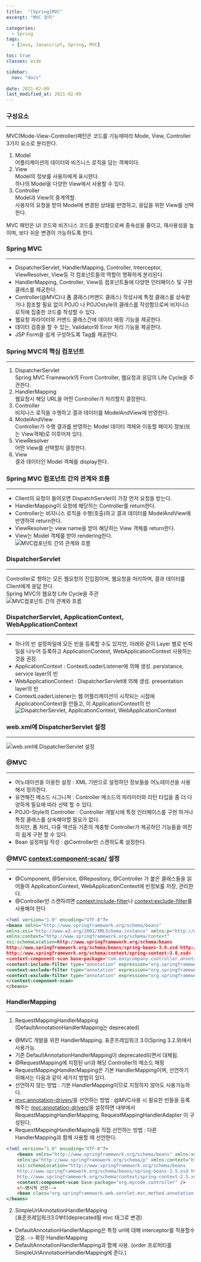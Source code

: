 ```yaml
---
title:  "[Spring]MVC"
excerpt: "MVC 정리"

categories:
  - Spring
tags:
  - [Java, Javascript, Spring, MVC]

toc: true
classes: wide

sidebar:
  nav: "docs"
 
date: 2021-02-09
last_modified_at: 2021-02-09
---
```


### 구성요소
---
MVC(Mode-View-Controller)패턴은 코드를 기능에따라 Mode, View, Controller 3가지 요소로 분리한다.
1. Model<br>어플리케이션의 데이터와 비즈니스 로직을 담는 객체이다.
2. View<br>Model의 정보를 사용자에게 표시한다.<br>하나의 Model을 다양한 View에서 사용할 수 있다.
3. Controller<br>Model과 View의 중계역할.<br>사용자의 요청을 받아 Model에 변경된 상태를 반영하고, 응답을 위한 View를 선택한다.

MVC 패턴은 UI 코드와 비즈니스 코드를 분리함으로써 종속성을 줄이고, 재사용성을 높이며, 보다 쉬운 변경이 가능하도록 한다.

### Spring MVC
---
- DispatcherServlet, HandlerMapping, Controller, Interceptor, ViewResolver, View등 각 컴포넌트들의 역할이 명확하게 분리된다.<br>
- HandlerMapping, Controller, View등 컴포넌트들에 다양한 인터페이스 및 구현 클래스를 제공한다.<br>
- Controller(@MVC)나 폼 클래스(커맨드 클래스) 작성시에 특정 클래스를 상속받거나 참조할 필요 없이 POJO 나 POJOstyle의 클래스를 작성함으로써 비지니스 로직에 집중한 코드를 작성할 수 있다.<br>
- 웹요청 파라미터와 커맨드 클래스간에 데이터 매핑 기능을 제공한다.<br>
- 데이터 검증을 할 수 있는, Validator와 Error 처리 기능을 제공한다.<br>
- JSP Form을 쉽게 구성하도록 Tag를 제공한다.<br>

### Spring MVC의 핵심 컴포넌트
---
1. DispatcherServlet<br>Spring MVC Framework의 Front Controller, 웹요청과 응답의 Life Cycle을 주관한다.
2. HandlerMapping<br>웹요청시 해당 URL을 어떤 Controller가 처리할지 결정한다.
3. Controller<br>비지니스 로직을 수행하고 결과 데이터를 ModelAndView에 반영한다.
4. ModelAndView<br>Controller가 수행 결과를 반영하는 Model 데이터 객체와 이동할 페이지 정보(또는 View객체)로 이루어져 있다.
5. ViewResolver<br>어떤 View를 선택할지 결정한다.
6. View<br>결과 데이터인 Model 객체를 display한다.

### Spring MVC 컴포넌트 간의 관계와 흐름
---
- Client의 요청이 들어오면 DispatchServlet이 가장 먼저 요청을 받는다.<br>
- HandlerMapping이 요청에 해당하는 Controller를 return한다.<br>
- Controller는 비지니스 로직을 수행(호출)하고 결과 데이터를 ModelAndView에 반영하여 return한다.<br>
- ViewResolver는 view name을 받아 해당하는 View 객체를 return한다.<br>
- View는 Model 객체를 받아 rendering한다.<br>
![MVC컴포넌트 간의 관계와 흐름](/imgsrc/Spring_MVC_Component.jpg)

### DispatcherServlet
---
Controller로 향하는 모든 웹요청의 진입점이며, 웹요청을 처리하며, 결과 데이터를 Client에게 응답 한다.<br>
Spring MVC의 웹요청 Life Cycle을 주관<br>
![MVC컴포넌트 간의 관계와 흐름](/imgsrc/Spring_MVC_DispatcherServlet.jpg)

### DispatcherServlet, ApplicationContext, WebApplicationContext
---
- 하나의 빈 설정파일에 모든 빈을 등록할 수도 있지만, 아래와 같이 Layer 별로 빈파일을 나누어 등록하고 ApplicationContext, WebApplicationContext 사용하는것을 권장.<br>
- ApplicationContext : ContextLoaderListener에 의해 생성. persistance, service layer의 빈<br>
- WebApplicationContext : DispatcherServlet에 의해 생성. presentation layer의 빈<br>
- ContextLoaderListener는 웹 어플리케이션이 시작되는 시점에 ApplicationContext을 만들고, 이 ApplicationContext의 빈<br>
![DispatcherServlet, ApplicationContext, WebApplicationContext](/imgsrc/Spring_MVC_DAW.jpg)

### web.xml에 DispatcherServlet 설정
---
![web.xml에 DispatcherServlet 설정](/imgsrc/Spring_MVC_DispatcherServlet_Setting.jpg)

### @MVC
---
- 어노테이션을 이용한 설정 : XML 기반으로 설정하던 정보들을 어노테이션을 사용해서 정의한다.
- 유연해진 메소드 시그니쳐 : Controller 메소드의 파라미터와 리턴 타입을 좀 더 다양하게 필요에 따라 선택
할 수 있다.
- POJO-Style의 Controller : Controller 개발시에 특정 인터페이스를 구현 하거나 특정 클래스를 상속해야할
필요가 없다.<br>하지만, 폼 처리, 다중 액션등 기존의 계층형 Controller가 제공하던 기능들을 여전히 쉽게 구현
할 수 있다.
- Bean 설정파일 작성 : @Controller만 스캔하도록 설정한다.

### @MVC <context:component-scan/> 설정
---
- @Component, @Service, @Repository, @Controller 가 붙은 클래스들을 읽어들여 ApplicationContext,
WebApplicationContext에 빈정보를 저장, 관리한다.
- @Controller만 스캔하려면 <context:include-filter>나 <context:exclude-filter>를 사용해야 한다<br>

```xml
<?xml version="1.0" encoding="UTF-8"?>
<beans xmlns="http://www.springframework.org/schema/beans"
xmlns:xsi="http://www.w3.org/2001/XMLSchema-instance" xmlns:p="http://www.springframework.org/schema/p"
xmlns:context="http://www.springframework.org/schema/context"
xsi:schemaLocation=http://www.springframework.org/schema/beans
http://www.springframework.org/schema/beans/spring-beans-3.0.xsd http://www.springframework.org/schema/context
http://www.springframework.org/schema/context/spring-context-3.0.xsd>
<context:component-scan base-package="com.easycompany.controller.annotation">
<context:include-filter type="annotation" expression="org.springframework.stereotype.Controller"/>
<context:exclude-filter type="annotation" expression="org.springframework.stereotype.Service"/>
<context:exclude-filter type="annotation" expression="org.springframework.stereotype.Repository"/>
</context:component-scan>
</beans>
```

### HandlerMapping
---
1. RequestMappingHandlerMapping<br>(DefaultAnnotationHandlerMapping는 deprecated)
- @MVC 개발을 위한 HandlerMapping. 표준프레임워크 3.0(Spring 3.2.9)에서 사용가능.
- 기존 DefaultAnnotationHandlerMapping이 deprecated되면서 대체됨.
- @RequestMapping에 지정된 url과 해당 Controller의 메소드 매핑
- RequestMappingHandlerMapping은 기본 HandlerMapping이며, 선언하기 위해서는 다음과 같이 세가지 방법이 있다.
- 선언하지 않는 방법 : 기본 HandlerMapping이므로 지정하지 않아도 사용가능하다.
- <mvc:annotation-driven/>을 선언하는 방법 : @MVC사용 시 필요한 빈들을 등록해주는 <mvc:annotation-driven/>을 설정하면 내부에서 RequestMappingHandlerMapping, RequestMappingHandlerAdapter 이 구성된다.
- RequestMappingHandlerMaping을 직접 선언하는 방법 : 다른 HandlerMapping과 함께 사용할 때 선언한다.

```xml
<?xml version="1.0" encoding="UTF-8"?>
    <beans xmlns="http://www.springframework.org/schema/beans" xmlns:xsi="http://www.w3.org/2001/XMLSchema-instance"
    xmlns:p="http://www.springframework.org/schema/p" xmlns:context="http://www.springframework.org/schema/context"
    xsi:schemaLocation="http://www.springframework.org/schema/beans
    http://www.springframework.org/schema/beans/spring-beans-2.5.xsd http://www.springframework.org/schema/context
    http://www.springframework.org/schema/context/spring-context-2.5.xsd">
    <context:component-scan base-package="org.mycode.controller" />
    <!—명시적 선언-->
    <bean class="org.springframework.web.servlet.mvc.method.annotation.RequestMappingHandlerMapping"/>
</beans>
```

2. SimpleUrlAnnotationHandlerMapping<br>(표준프레임워크3.0부터deprecated됨 mvc 태그로 변경)
- DefaultAnnotationHandlerMapping은 특정 url에 대해 interceptor를 적용할수 없음. -> 확장 HandlerMapping
- DefaultAnnotationHandlerMapping과 함께 사용. (order 프로퍼티를 SimpleUrlAnnotationHandlerMapping에 준다.)